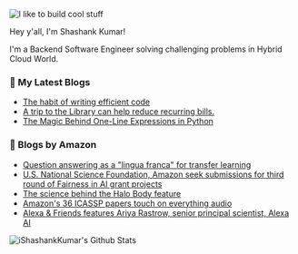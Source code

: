 ![I like to build cool stuff](https://res.cloudinary.com/dt8g3rhcy/image/upload/v1595929574/i_like_to_build_cool_shit._1_nzbwjh.png)

Hey y'all, I'm Shashank Kumar! 

I'm a Backend Software Engineer solving challenging problems in Hybrid Cloud World.

### 📕 My Latest Blogs
<!-- BLOG-POST-LIST:START -->
- [The habit of writing efficient code](https://medium.com/@ishashankkumar/the-habit-of-writing-efficient-code-153b05f04269?source=rss-d24dda280d5f------2)
- [A trip to the Library can help reduce recurring bills.](https://medium.com/swlh/a-trip-to-the-library-can-help-reduce-recurring-bills-23bca495cdf5?source=rss-d24dda280d5f------2)
- [The Magic Behind One-Line Expressions in Python](https://medium.com/swlh/the-magic-behind-one-line-expressions-in-python-816c10180c5c?source=rss-d24dda280d5f------2)
<!-- BLOG-POST-LIST:END -->

### 📕 Blogs by Amazon
<!-- AMAZON-BLOG-POST-LIST:START -->
- [Question answering as a "lingua franca" for transfer learning](https://www.amazon.science/blog/question-answering-as-a-lingua-franca-for-transfer-learning)
- [U.S. National Science Foundation, Amazon seek submissions for third round of Fairness in AI grant projects](https://www.amazon.science/academic-engagements/u-s-national-science-foundation-amazon-seek-submissions-for-third-round-of-fairness-in-ai-grant-projects)
- [The science behind the Halo Body feature](https://www.amazon.science/latest-news/the-science-behind-the-amazon-halo-band-body-feature)
- [Amazon's 36 ICASSP papers touch on everything audio](https://www.amazon.science/blog/amazons-36-icassp-papers-touch-on-everything-audio)
- [Alexa & Friends features Ariya Rastrow, senior principal scientist, Alexa AI](https://www.amazon.science/videos-webinars/alexa-friends-features-ariya-rastrow-senior-principal-scientist-alexa-ai)
<!-- AMAZON-BLOG-POST-LIST:END -->



<img align="center" alt="iShashankKumar's Github Stats" src="https://github-readme-stats.vercel.app/api?username=ishashankkumar&show_icons=true&hide_border=true" />
